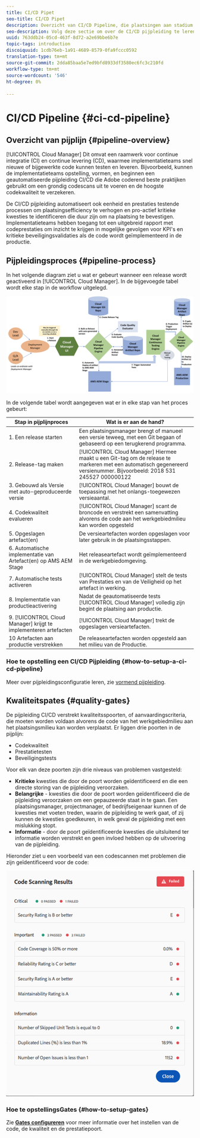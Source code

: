 ```yaml
---
title: CI/CD Pipet
seo-title: CI/CD Pipet
description: Overzicht van CI/CD Pipeline, die plaatsingen aan stadium en productie in de Manager van de Wolk behandelt
seo-description: Volg deze sectie om over de CI/CD pijpleiding te leren, die plaatsingen aan stadium en productie in de Manager van de Wolk behandelt
uuid: 763ddb24-05cd-463f-8d72-a2e69bbe6b7e
topic-tags: introduction
discoiquuid: 1cdb76eb-1a91-4689-8579-0fa9fccc0592
translation-type: tm+mt
source-git-commit: 2dda85baa5e7ed9bfd8933df3580ec6fc3c210fd
workflow-type: tm+mt
source-wordcount: '546'
ht-degree: 0%

---
```



# CI/CD Pipeline {#ci-cd-pipeline}

## Overzicht van pijplijn {#pipeline-overview}

[!UICONTROL Cloud Manager] Dit omvat een raamwerk voor continue integratie (CI) en continue levering (CD), waarmee implementatieteams snel nieuwe of bijgewerkte code kunnen testen en leveren. Bijvoorbeeld, kunnen de implementatieteams opstelling, vormen, en beginnen een geautomatiseerde pijpleiding CI/CD die Adobe coderend beste praktijken gebruikt om een grondig codescans uit te voeren en de hoogste codekwaliteit te verzekeren.

De CI/CD pijpleiding automatiseert ook eenheid en prestaties testende processen om plaatsingsefficiency te verhogen en pro-actief kritieke kwesties te identificeren die duur zijn om na plaatsing te bevestigen. Implementatieteams hebben toegang tot een uitgebreid rapport met codeprestaties om inzicht te krijgen in mogelijke gevolgen voor KPI&#39;s en kritieke beveiligingsvalidaties als de code wordt geïmplementeerd in de productie.

## Pijpleidingsproces {#pipeline-process}

In het volgende diagram ziet u wat er gebeurt wanneer een release wordt geactiveerd in [!UICONTROL Cloud Manager]. In de bijgevoegde tabel wordt elke stap in de workflow uitgelegd.

![](assets/screen_shot_2018-05-30at82457pm.png)

In de volgende tabel wordt aangegeven wat er in elke stap van het proces gebeurt:

| Stap in pijplijnproces | Wat is er aan de hand? |
|---|---|
| 1. Een release starten | Een plaatsingsmanager brengt of manueel een versie teweeg, met een Git begaan of gebaseerd op een terugkerend programma. |
| 2. Release-tag maken | [!UICONTROL Cloud Manager] Hiermee maakt u een Git-tag om de release te markeren met een automatisch gegenereerd versienummer. Bijvoorbeeld: 2018 531 245527 000000122 |
| 3. Gebouwd als Versie met auto-geproduceerde versie | [!UICONTROL Cloud Manager] bouwt de toepassing met het onlangs-toegewezen versieaantal. |
| 4. Codekwaliteit evalueren | [!UICONTROL Cloud Manager] scant de broncode en verstrekt een samenvatting alvorens de code aan het werkgebiedmilieu kan worden opgesteld |
| 5. Opgeslagen artefact(en) | De versieartefacten worden opgeslagen voor later gebruik in de plaatsingsstappen. |
| 6. Automatische implementatie van Artefact(en) op AMS AEM Stage | Het releaseartefact wordt geïmplementeerd in de werkgebiedomgeving. |
| 7. Automatische tests activeren | [!UICONTROL Cloud Manager] stelt de tests van Prestaties en van de Veiligheid op het artefact in werking. |
| 8. Implementatie van productieactivering | Nadat de geautomatiseerde tests [!UICONTROL Cloud Manager] volledig zijn begint de plaatsing aan productie. |
| 9. [!UICONTROL Cloud Manager] krijgt te implementeren artefacten | [!UICONTROL Cloud Manager] trekt de opgeslagen versieartefacten. |
| 10 Artefacten aan productie verstrekken | De releaseartefacten worden opgesteld aan het milieu van de Productie. |

### Hoe te opstelling een CI/CD Pijpleiding {#how-to-setup-a-ci-cd-pipeline}

Meer over pijpleidingsconfiguratie leren, zie [vormend pijpleiding](configuring-pipeline.md).

## Kwaliteitspates {#quality-gates}

De pijpleiding CI/CD verstrekt kwaliteitsspoorten, of aanvaardingscriteria, die moeten worden voldaan alvorens de code van het werkgebiedmilieu aan het plaatsingsmilieu kan worden verplaatst. Er liggen drie poorten in de pijplijn:

* Codekwaliteit
* Prestatietesten
* Beveiligingstests

Voor elk van deze poorten zijn drie niveaus van problemen vastgesteld:

* **Kritieke**  kwesties die door de poort worden geïdentificeerd en die een directe storing van de pijpleiding veroorzaken.
* **Belangrijke**  - kwesties die door de poort worden geïdentificeerd die de pijpleiding veroorzaken om een gepauzeerde staat in te gaan. Een plaatsingsmanager, projectmanager, of bedrijfseigenaar kunnen of de kwesties met voeten treden, waarin de pijpleiding te werk gaat, of zij kunnen de kwesties goedkeuren, in welk geval de pijpleiding met een mislukking stopt.
* **Informatie**  - door de poort geïdentificeerde kwesties die uitsluitend ter informatie worden verstrekt en geen invloed hebben op de uitvoering van de pijpleiding.

Hieronder ziet u een voorbeeld van een codescannen met problemen die zijn geïdentificeerd voor de code:

![](assets/quality-gate-failed.png)

### Hoe te opstellingsGates {#how-to-setup-gates}

Zie **[Gates configureren](configuring-pipeline.md)** voor meer informatie over het instellen van de code, de kwaliteit en de prestatiepoort.
